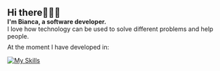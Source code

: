 <div align="left">

<h2 style="margin-bottom: 0;">Hi there🙋🏾‍♀️</h2>
<h4 style="margin: 0;">I'm Bianca, a software developer.</h4>
<p style="margin: 0;">I love how technology can be used to solve different problems and help people.</p>

<p style="margin-top: 8px;">At the moment I have developed in:</p>

[![My Skills](https://skillicons.dev/icons?i=python,js,react,linux,nvidia)](https://skillicons.dev)

</div>









